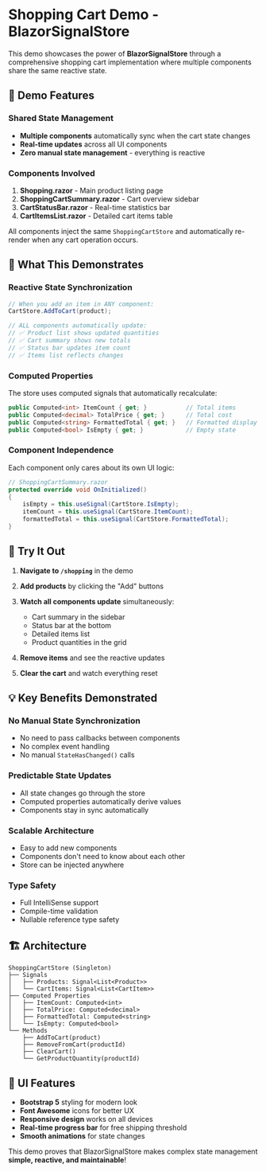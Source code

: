 # Shopping Cart Demo - BlazorSignalStore

This demo showcases the power of **BlazorSignalStore** through a comprehensive shopping cart implementation where multiple components share the same reactive state.

## 🛒 Demo Features

### **Shared State Management**
- **Multiple components** automatically sync when the cart state changes
- **Real-time updates** across all UI components
- **Zero manual state management** - everything is reactive

### **Components Involved**

1. **Shopping.razor** - Main product listing page
2. **ShoppingCartSummary.razor** - Cart overview sidebar
3. **CartStatusBar.razor** - Real-time statistics bar
4. **CartItemsList.razor** - Detailed cart items table

All components inject the same `ShoppingCartStore` and automatically re-render when any cart operation occurs.

## 🎯 What This Demonstrates

### **Reactive State Synchronization**
```csharp
// When you add an item in ANY component:
CartStore.AddToCart(product);

// ALL components automatically update:
// ✅ Product list shows updated quantities
// ✅ Cart summary shows new totals
// ✅ Status bar updates item count
// ✅ Items list reflects changes
```

### **Computed Properties**
The store uses computed signals that automatically recalculate:

```csharp
public Computed<int> ItemCount { get; }           // Total items
public Computed<decimal> TotalPrice { get; }      // Total cost
public Computed<string> FormattedTotal { get; }   // Formatted display
public Computed<bool> IsEmpty { get; }            // Empty state
```

### **Component Independence**
Each component only cares about its own UI logic:

```csharp
// ShoppingCartSummary.razor
protected override void OnInitialized()
{
    isEmpty = this.useSignal(CartStore.IsEmpty);
    itemCount = this.useSignal(CartStore.ItemCount);
    formattedTotal = this.useSignal(CartStore.FormattedTotal);
}
```

## 🚀 Try It Out

1. **Navigate to `/shopping`** in the demo
2. **Add products** by clicking the "Add" buttons
3. **Watch all components update** simultaneously:
   - Cart summary in the sidebar
   - Status bar at the bottom
   - Detailed items list
   - Product quantities in the grid

4. **Remove items** and see the reactive updates
5. **Clear the cart** and watch everything reset

## 💡 Key Benefits Demonstrated

### **No Manual State Synchronization**
- No need to pass callbacks between components
- No complex event handling
- No manual `StateHasChanged()` calls

### **Predictable State Updates**
- All state changes go through the store
- Computed properties automatically derive values
- Components stay in sync automatically

### **Scalable Architecture**
- Easy to add new components
- Components don't need to know about each other
- Store can be injected anywhere

### **Type Safety**
- Full IntelliSense support
- Compile-time validation
- Nullable reference type safety

## 🏗️ Architecture

```
ShoppingCartStore (Singleton)
├── Signals
│   ├── Products: Signal<List<Product>>
│   └── CartItems: Signal<List<CartItem>>
├── Computed Properties
│   ├── ItemCount: Computed<int>
│   ├── TotalPrice: Computed<decimal>
│   ├── FormattedTotal: Computed<string>
│   └── IsEmpty: Computed<bool>
└── Methods
    ├── AddToCart(product)
    ├── RemoveFromCart(productId)
    ├── ClearCart()
    └── GetProductQuantity(productId)
```

## 🎨 UI Features

- **Bootstrap 5** styling for modern look
- **Font Awesome** icons for better UX
- **Responsive design** works on all devices
- **Real-time progress bar** for free shipping threshold
- **Smooth animations** for state changes

This demo proves that BlazorSignalStore makes complex state management **simple, reactive, and maintainable**!
